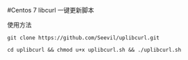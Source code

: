 #Centos 7 libcurl 一键更新脚本

使用方法

```shell
git clone https://github.com/Seevil/uplibcurl.git 

cd uplibcurl && chmod u+x uplibcurl.sh && ./uplibcurl.sh 
